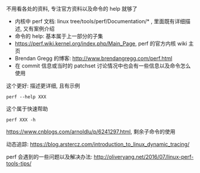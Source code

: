 
不用看各处的资料, 专注官方资料以及命令的 help 就够了

* 内核中 perf 文档: linux tree/tools/perf/Documentation/* , 里面既有详细描述, 又有案例介绍
* 命令的 help: 基本属于上一部分的子集
* https://perf.wiki.kernel.org/index.php/Main_Page, perf 的官方内核 wiki 主页
* Brendan Gregg 的博客: http://www.brendangregg.com/perf.html
* 在 commit 信息或当时的 patchset 讨论情况中也会有一些信息以及命令怎么使用

这个更好: 描述更详细, 且有示例
```
perf --help XXX
```

这个属于快速帮助

```
perf XXX -h
```



https://www.cnblogs.com/arnoldlu/p/6241297.html, 剩余子命令的使用

动态追踪: https://blog.arstercz.com/introduction_to_linux_dynamic_tracing/

perf 会遇到的一些问题以及解决办法: http://oliveryang.net/2016/07/linux-perf-tools-tips/